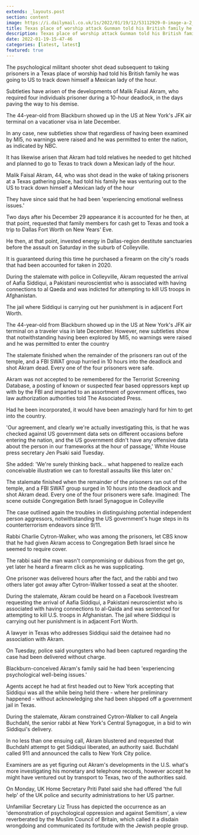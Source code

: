 ```yaml
---
extends: _layouts.post
section: content
image: https://i.dailymail.co.uk/1s/2022/01/19/12/53112929-0-image-a-2_1642593728535.jpg 
title: Texas place of worship attack Gunman told his British family he was going to US to track down Mexican lady 
description: Texas place of worship attack Gunman told his British family he was going to US to track down Mexican lady 
date: 2022-01-19-15-47-46 
categories: [latest, latest] 
featured: true 
--- 
```

The psychological militant shooter shot dead subsequent to taking prisoners in a Texas place of worship had told his British family he was going to US to track down himself a Mexican lady of the hour.

Subtleties have arisen of the developments of Malik Faisal Akram, who required four individuals prisoner during a 10-hour deadlock, in the days paving the way to his demise.

The 44-year-old from Blackburn showed up in the US at New York's JFK air terminal on a vacationer visa in late December.

In any case, new subtleties show that regardless of having been examined by MI5, no warnings were raised and he was permitted to enter the nation, as indicated by NBC.

It has likewise arisen that Akram had told relatives he needed to get hitched and planned to go to Texas to track down a Mexican lady of the hour.

Malik Faisal Akram, 44, who was shot dead in the wake of taking prisoners at a Texas gathering place, had told his family he was venturing out to the US to track down himself a Mexican lady of the hour

They have since said that he had been 'experiencing emotional wellness issues.'

Two days after his December 29 appearance it is accounted for he then, at that point, requested that family members for cash get to Texas and took a trip to Dallas Fort Worth on New Years' Eve.

He then, at that point, invested energy in Dallas-region destitute sanctuaries before the assault on Saturday in the suburb of Colleyville.

It is guaranteed during this time he purchased a firearm on the city's roads that had been accounted for taken in 2020.

During the stalemate with police in Colleyville, Akram requested the arrival of Aafia Siddiqui, a Pakistani neuroscientist who is associated with having connections to al Qaeda and was indicted for attempting to kill US troops in Afghanistan.

The jail where Siddiqui is carrying out her punishment is in adjacent Fort Worth.

The 44-year-old from Blackburn showed up in the US at New York's JFK air terminal on a traveler visa in late December. However, new subtleties show that notwithstanding having been explored by MI5, no warnings were raised and he was permitted to enter the country

The stalemate finished when the remainder of the prisoners ran out of the temple, and a FBI SWAT group hurried in 10 hours into the deadlock and shot Akram dead. Every one of the four prisoners were safe.

Akram was not accepted to be remembered for the Terrorist Screening Database, a posting of known or suspected fear based oppressors kept up with by the FBI and imparted to an assortment of government offices, two law authorization authorities told The Associated Press.

Had he been incorporated, it would have been amazingly hard for him to get into the country.

'Our agreement, and clearly we're actually investigating this, is that he was checked against US government data sets on different occasions before entering the nation, and the US government didn't have any offensive data about the person in our frameworks at the hour of passage,' White House press secretary Jen Psaki said Tuesday.

She added: 'We're surely thinking back... what happened to realize each conceivable illustration we can to forestall assaults like this later on.'

The stalemate finished when the remainder of the prisoners ran out of the temple, and a FBI SWAT group surged in 10 hours into the deadlock and shot Akram dead. Every one of the four prisoners were safe. Imagined: The scene outside Congregation Beth Israel Synagogue in Colleyville

The case outlined again the troubles in distinguishing potential independent person aggressors, notwithstanding the US government's huge steps in its counterterrorism endeavors since 9/11.

Rabbi Charlie Cytron-Walker, who was among the prisoners, let CBS know that he had given Akram access to Congregation Beth Israel since he seemed to require cover.

The rabbi said the man wasn't compromising or dubious from the get go, yet later he heard a firearm click as he was supplicating.

One prisoner was delivered hours after the fact, and the rabbi and two others later got away after Cytron-Walker tossed a seat at the shooter.

During the stalemate, Akram could be heard on a Facebook livestream requesting the arrival of Aafia Siddiqui, a Pakistani neuroscientist who is associated with having connections to al-Qaida and was sentenced for attempting to kill U.S. troops in Afghanistan. The jail where Siddiqui is carrying out her punishment is in adjacent Fort Worth.

A lawyer in Texas who addresses Siddiqui said the detainee had no association with Akram.

On Tuesday, police said youngsters who had been captured regarding the case had been delivered without charge.

Blackburn-conceived Akram's family said he had been 'experiencing psychological well-being issues.'

Agents accept he had at first headed out to New York accepting that Siddiqui was all the while being held there - where her preliminary happened - without acknowledging she had been shipped off a government jail in Texas.

During the stalemate, Akram constrained Cytron-Walker to call Angela Buchdahl, the senior rabbi at New York's Central Synagogue, in a bid to win Siddiqui's delivery.

In no less than one ensuing call, Akram blustered and requested that Buchdahl attempt to get Siddiqui liberated, an authority said. Buchdahl called 911 and announced the calls to New York City police.

Examiners are as yet figuring out Akram's developments in the U.S. what's more investigating his monetary and telephone records, however accept he might have ventured out by transport to Texas, two of the authorities said.

On Monday, UK Home Secretary Priti Patel said she had offered 'the full help' of the UK police and security administrations to her US partner.

Unfamiliar Secretary Liz Truss has depicted the occurrence as an 'demonstration of psychological oppression and against Semitism', a view reverberated by the Muslim Council of Britain, which called it a disdain wrongdoing and communicated its fortitude with the Jewish people group.